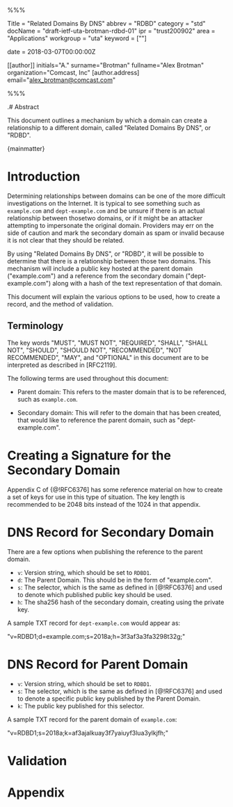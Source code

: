 %%%

   Title = "Related Domains By DNS"
   abbrev = "RDBD"
   category = "std"
   docName = "draft-ietf-uta-brotman-rdbd-01"
   ipr = "trust200902"
   area = "Applications"
   workgroup = "uta"
   keyword = [""]

   date = 2018-03-07T00:00:00Z
   
   [[author]]
   initials="A."
   surname="Brotman"
   fullname="Alex Brotman"
   organization="Comcast, Inc"
     [author.address]
     email="alex_brotman@comcast.com"

%%%


.# Abstract

This document outlines a mechanism by which a domain can create a
relationship to a different domain, called "Related Domains By 
DNS", or "RDBD".

{mainmatter}

# Introduction

Determining relationships between domains can be one of the more difficult
investigations on the Internet.  It is typical to see
something such as `example.com` and `dept-example.com` and be unsure if 
there is an actual relationship between thosetwo domains, or if it  might be an 
attacker attempting to impersonate the original domain.  Providers
may err on the side of caution and mark the secondary domain as spam
or invalid because it is not clear that they should be related.

By using "Related Domains By DNS", or "RDBD", it will be possible to
determine that there is a relationship between those two domains.
This mechanism will include a public key hosted at the parent domain
("example.com") and a reference from the secondary domain 
("dept-example.com") along with a hash of the text representation of 
that domain.

This document will explain the various options to be used, how to
create a record, and the method of validation.

## Terminology

The key words "MUST", "MUST NOT", "REQUIRED", "SHALL", "SHALL NOT",
"SHOULD", "SHOULD NOT", "RECOMMENDED", "NOT RECOMMENDED", "MAY", and
"OPTIONAL" in this document are to be interpreted as described in
[RFC2119].

The following terms are used throughout this document:
   
* Parent domain: This refers to the master domain that is to be
  referenced, such as `example.com`.
   
* Secondary domain: This will refer to the domain that has been created, 
  that would like to reference the parent domain, such as "dept-example.com".
   
   
# Creating a Signature for the Secondary Domain

Appendix C of {@!RFC6376] has some reference material on 
how to create a set of keys for use in this type of situation. The key
length is recommended to be 2048 bits instead of the 1024 in that
appendix.

# DNS Record for Secondary Domain

There are a few options when publishing the reference to the parent domain.

* `v`: Version string, which should be set to `RDBD1`.
* `d`: The Parent Domain.  This should be in the form of "example.com".
* `s`: The selector, which is the same as defined in [@!RFC6376] and
  used to denote which published public key should be used.
* `h`: The sha256 hash of the secondary domain, creating using the private key.

A sample TXT record for `dept-example.com` would appear as:

"v=RDBD1;d=example.com;s=2018a;h=3f3af3a3fa3298t32g;"

# DNS Record for Parent Domain

* `v`: Version string, which should be set to `RDBD1`.
* `s`: The selector, which is the same as defined in [@!RFC6376] and
  used to denote a specific public key published by the Parent Domain.
* `k`: The public key published for this selector.

A sample TXT record for the parent domain of `example.com`:

"v=RDBD1;s=2018a;k=af3ajalkuay3f7yaiuyf3lua3ylkjfh;"

# Validation 

# Appendix
